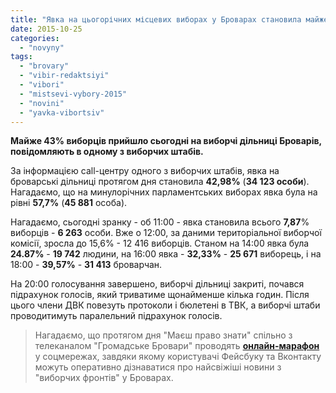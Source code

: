 ```yaml
---
title: "Явка на цьогорічних місцевих виборах у Броварах становила майже 43%"
date: 2015-10-25
categories: 
  - "novyny"
tags: 
  - "brovary"
  - "vibir-redaktsiyi"
  - "vibori"
  - "mistsevi-vybory-2015"
  - "novini"
  - "yavka-vibortsiv"
---
```


**Майже 43% виборців прийшло сьогодні на виборчі дільниці Броварів, повідомляють в одному з виборчих штабів.**

За інформацією call-центру одного з виборчих штабів, явка на броварські дільниці протягом дня становила **42,98%** (**34 123 особи**). Нагадаємо, що на минулорічних парламентських виборах явка була на рівні **57,7%** (**45 881** особа).

Нагадаємо, сьогодні зранку - об 11:00 - явка становила всього **7,87**% виборців - **6 263** особи. Вже о 12:00, за даними територіальної виборчої комісії, зросла до 15,6% - 12 416 виборців. Станом на 14:00 явка була **24.87%** - **19 742** людини, на 16:00 явка - **32,33%** - **25 671** виборець, і на 18:00 - **39,57%** - **31 413** броварчан.

На 20:00 голосування завершено, виборчі дільниці закриті, почався підрахунок голосів, який триватиме щонайменше кілька годин. Після цього члени ДВК повезуть протоколи і бюлетені в ТВК, а виборчі штаби проводитимуть паралельний підрахунок голосів.

> Нагадаємо, що протягом дня "Маєш право знати" спільно з телеканалом "Громадське Бровари" проводять **[онлайн-марафон](https://mpz.brovary.org/vyborchyj-onlajn-marafon/)** у соцмережах, завдяки якому користувачі Фейсбуку та Вконтакту можуть оперативно дізнаватися про найсвіжіші новини з "виборчих фронтів" у Броварах.
